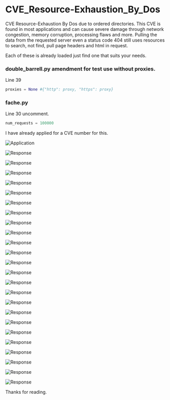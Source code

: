 # CVE_Resource-Exhaustion_By_Dos
CVE Resource-Exhaustion By Dos due to ordered directories.
This CVE is found in most applications and can cause severe damage through network congestion, memory corruption, processing flaws and more.
Pulling the data from the requested server even a status code 404 still uses resources to search, not find, pull page headers and html in request.

Each of these is already loaded just find one that suits your needs.

### double_barrell.py amendment for test use without proxies.
Line 39
```python
proxies = None #{"http": proxy, "https": proxy}
```

### fache.py
Line 30
uncomment.
```python
num_requests = 100000
```
I have already applied for a CVE number for this.

![Application](https://raw.githubusercontent.com/DeadmanXXXII/CVE_Resource-Exhaustion_By_Dos/main/Screenshot_20250714-165801.png)

![Response](https://raw.githubusercontent.com/DeadmanXXXII/CVE_Resource-Exhaustion_By_Dos/main/Screenshot_20250714-170009.png)

![Response](https://raw.githubusercontent.com/DeadmanXXXII/CVE_Resource-Exhaustion_By_Dos/main/Screenshot_20250714-180410.png)

![Response](https://raw.githubusercontent.com/DeadmanXXXII/CVE_Resource-Exhaustion_By_Dos/main/Screenshot_20250714-174644.png)

![Response](https://raw.githubusercontent.com/DeadmanXXXII/CVE_Resource-Exhaustion_By_Dos/main/Screenshot_20250714-180954.png)

![Response](https://raw.githubusercontent.com/DeadmanXXXII/CVE_Resource-Exhaustion_By_Dos/main/Screenshot_20250714-181313.png)

![Response](https://raw.githubusercontent.com/DeadmanXXXII/CVE_Resource-Exhaustion_By_Dos/main/Screenshot_20250714-181320.png)

![Response](https://raw.githubusercontent.com/DeadmanXXXII/CVE_Resource-Exhaustion_By_Dos/main/Screenshot_20250714-172156.png)

![Response](https://raw.githubusercontent.com/DeadmanXXXII/CVE_Resource-Exhaustion_By_Dos/main/Screenshot_20250714-192324.png)

![Response](https://raw.githubusercontent.com/DeadmanXXXII/CVE_Resource-Exhaustion_By_Dos/main/Screenshot_20250714-192338.png)

![Response](https://raw.githubusercontent.com/DeadmanXXXII/CVE_Resource-Exhaustion_By_Dos/main/Screenshot_20250714-175157.png)

![Response](https://raw.githubusercontent.com/DeadmanXXXII/CVE_Resource-Exhaustion_By_Dos/main/Screenshot_20250714-175205.png)

![Response](https://raw.githubusercontent.com/DeadmanXXXII/CVE_Resource-Exhaustion_By_Dos/main/Screenshot_20250714-172553.png)

![Response](https://raw.githubusercontent.com/DeadmanXXXII/CVE_Resource-Exhaustion_By_Dos/main/Screenshot_20250714-172537.png)

![Response](https://raw.githubusercontent.com/DeadmanXXXII/CVE_Resource-Exhaustion_By_Dos/main/Screenshot_20250714-172801.png)

![Response](https://raw.githubusercontent.com/DeadmanXXXII/CVE_Resource-Exhaustion_By_Dos/main/Screenshot_20250714-172744.png)

![Response](https://raw.githubusercontent.com/DeadmanXXXII/CVE_Resource-Exhaustion_By_Dos/main/Screenshot_20250714-172750.png)

![Response](https://raw.githubusercontent.com/DeadmanXXXII/CVE_Resource-Exhaustion_By_Dos/main/Screenshot_20250714-182500.png)

![Response](https://raw.githubusercontent.com/DeadmanXXXII/CVE_Resource-Exhaustion_By_Dos/main/Screenshot_20250714-181947.png)

![Response](https://raw.githubusercontent.com/DeadmanXXXII/CVE_Resource-Exhaustion_By_Dos/main/Screenshot_20250714-182006.png)

![Response](https://raw.githubusercontent.com/DeadmanXXXII/CVE_Resource-Exhaustion_By_Dos/main/Screenshot_20250714-173234.png)

![Response](https://raw.githubusercontent.com/DeadmanXXXII/CVE_Resource-Exhaustion_By_Dos/main/Screenshot_20250714-174205.png)

![Response](https://raw.githubusercontent.com/DeadmanXXXII/CVE_Resource-Exhaustion_By_Dos/main/Screenshot_20250714-174215.png)

![Response](https://raw.githubusercontent.com/DeadmanXXXII/CVE_Resource-Exhaustion_By_Dos/main/Screenshot_20250714-172958.png)

![Response](https://raw.githubusercontent.com/DeadmanXXXII/CVE_Resource-Exhaustion_By_Dos/main/Screenshot_20250721-123547.png)


Thanks for reading.



